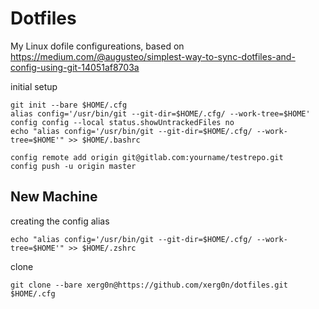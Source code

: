 # Dotfiles
My Linux dofile configureations, based on https://medium.com/@augusteo/simplest-way-to-sync-dotfiles-and-config-using-git-14051af8703a


initial setup
```
git init --bare $HOME/.cfg 
alias config='/usr/bin/git --git-dir=$HOME/.cfg/ --work-tree=$HOME' config config --local status.showUntrackedFiles no 
echo "alias config='/usr/bin/git --git-dir=$HOME/.cfg/ --work-tree=$HOME'" >> $HOME/.bashrc

config remote add origin git@gitlab.com:yourname/testrepo.git 
config push -u origin master
```

## New Machine
creating the config alias

`echo "alias config='/usr/bin/git --git-dir=$HOME/.cfg/ --work-tree=$HOME'" >> $HOME/.zshrc`

clone

`git clone --bare xerg0n@https://github.com/xerg0n/dotfiles.git $HOME/.cfg`
